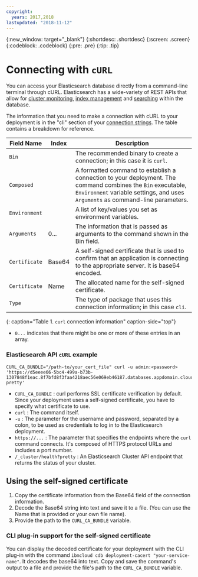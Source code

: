 ```yaml
---
copyright:
  years: 2017,2018
lastupdated: "2018-11-12"
---
```


{:new_window: target="_blank"}
{:shortdesc: .shortdesc}
{:screen: .screen}
{:codeblock: .codeblock}
{:pre: .pre}
{:tip: .tip}


# Connecting with `cURL`

You can access your Elasticsearch database directly from a command-line terminal through cURL. Elasticsearch has a wide-variety of REST APIs that allow for [cluster monitoring](https://www.elastic.co/guide/en/elasticsearch/reference/current/cluster.html), [index management](https://www.elastic.co/guide/en/elasticsearch/reference/current/indices.html) and [searching](https://www.elastic.co/guide/en/elasticsearch/reference/current/search.html) within the database. 

The information that you need to make a connection with cURL to your deployment is in the "cli" section of your [connection strings](./howto-getting-connection-strings.html). The table contains a breakdown for reference.

Field Name|Index|Description
----------|-----|-----------
`Bin`||The recommended binary to create a connection; in this case it is `curl`.
`Composed`||A formatted command to establish a connection to your deployment. The command combines the `Bin` executable, `Environment` variable settings, and uses `Arguments` as command-line parameters.
`Environment`||A list of key/values you set as environment variables.
`Arguments`|0...|The information that is passed as arguments to the command shown in the Bin field.
`Certificate`|Base64|A self-signed certificate that is used to confirm that an application is connecting to the appropriate server. It is base64 encoded.
`Certificate`|Name|The allocated name for the self-signed certificate.
`Type`||The type of package that uses this connection information; in this case `cli`. 
{: caption="Table 1. `curl` connection information" caption-side="top"}

* `0...` indicates that there might be one or more of these entries in an array.

### Elasticsearch API `cURL` example

```
CURL_CA_BUNDLE="/path-to/your_cert_file" curl -u admin:<password> 'https://d5eeee66-5bc4-499a-b73b-1307848f1eac.8f7bfd8f3faa4218aec56e069eb46187.databases.appdomain.cloud:31821/_cluster/health?pretty'
```

* `CURL_CA_BUNDLE` : curl performs SSL certificate verification by default. Since your deployment uses a self-signed certificate, you have to specify what certificate to use.
* `curl` : The command itself.  
* `-u` : The parameter for the username and password, separated by a colon, to be used as credentials to log in to the Elasticsearch deployment. 
* `https://...` : The parameter that specifies the endpoints where the `curl` command connects. It's composed of HTTPS protocol URLs and includes a port number.
* `/_cluster/health?pretty` : An Elasticsearch Cluster API endpoint that returns the status of your cluster. 

## Using the self-signed certificate

1. Copy the certificate information from the Base64 field of the connection information. 
2. Decode the Base64 string into text and save it to a file. (You can use the Name that is provided or your own file name).
3. Provide the path to the `CURL_CA_BUNDLE` variable.

### CLI plug-in support for the self-signed certificate

You can display the decoded certificate for your deployment with the CLI plug-in with the command `ibmcloud cdb deployment-cacert "your-service-name"`. It decodes the base64 into text. Copy and save the command's output to a file and provide the file's path to the `CURL_CA_BUNDLE` variable.



